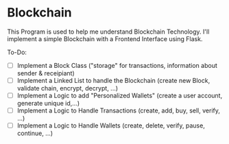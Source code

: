 # Blockchain

This Program is used to help me understand Blockchain Technology. I'll implement a simple Blockchain with a Frontend Interface using Flask.

To-Do:

- [ ] Implement a Block Class ("storage" for transactions, information about sender & receipiant)
- [ ] Implement a Linked List to handle the Blockchain (create new Block, validate chain, encrypt, decrypt, ...)
- [ ] Implement a Logic to add "Personalized Wallets" (create a user account, generate unique id,...)
- [ ] Implement a Logic to Handle Transactions (create, add, buy, sell, verify, ...)
- [ ] Implement a Logic to Handle Wallets (create, delete, verify, pause, continue, ...)
